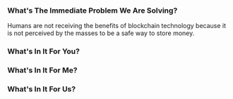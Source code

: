 ### What's The Immediate Problem We Are Solving?  
Humans are not receiving the benefits of blockchain technology because it is not perceived by the masses to be a safe way to store money.  


### What's In It For You?  

### What's In It For Me?  

### What's In It For Us?  
